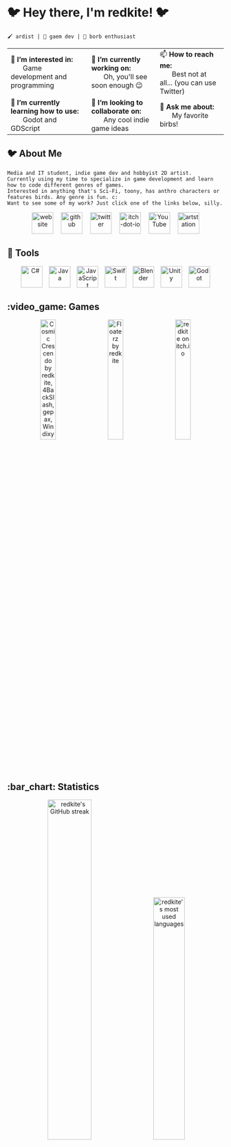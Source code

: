 # :bird: Hey there, I'm redkite! :bird:
```
🖌️ ardist | 👾 gaem dev | 🦅 borb enthusiast
```
<table>
  <tr>
    <td>👀 <b>I’m interested in:</b><br>&emsp;&ensp;&nbsp;Game development and programming</td>
    <td>🔭 <b>I’m currently working on:</b><br>&emsp;&ensp;&nbsp;Oh, you'll see soon enough 😉</td>
    <td>📫 <b>How to reach me:</b><br>&emsp;&ensp;&nbsp;Best not at all... (you can use Twitter)</td>
  </tr>
  <tr>
    <td>🌱 <b>I’m currently learning how to use:</b><br>&emsp;&ensp;&nbsp;Godot and GDScript</td>
    <td>💞️ <b>I’m looking to collaborate on:</b><br>&emsp;&ensp;&nbsp;Any cool indie game ideas</td>
    <td>💬 <b>Ask me about:</b><br>&emsp;&ensp;&nbsp;My favorite birbs!</td>
  </tr>
</table>

## :bird: About Me
```
Media and IT student, indie game dev and hobbyist 2D artist.
Currently using my time to specialize in game development and learn how to code different genres of games.
Interested in anything that's Sci-Fi, toony, has anthro characters or features birds. Any genre is fun. c:
Want to see some of my work? Just click one of the links below, silly.
```
<div align="center">
  
[<img src='https://cdn.jsdelivr.net/npm/simple-icons@3.0.1/icons/icloud.svg' alt='website' height='50'>](https://redkiteboi.carrd.co)&emsp;
[<img src='https://cdn.jsdelivr.net/npm/simple-icons@3.0.1/icons/github.svg' alt='github' height='50'>](https://github.com/redkiteboi)&emsp;
[<img src='https://cdn.jsdelivr.net/npm/simple-icons@3.0.1/icons/twitter.svg' alt='twitter' height='50'>](https://twitter.com/redkiteboi)&emsp;
[<img src='https://cdn.jsdelivr.net/npm/simple-icons@3.0.1/icons/itch-dot-io.svg' alt='itch-dot-io' height='50'>](https://redkitedev.itch.io/)&emsp;
[<img src='https://cdn.jsdelivr.net/npm/simple-icons@3.0.1/icons/youtube.svg' alt='YouTube' height='50'>](https://www.youtube.com/@redkiteboi)&emsp;
[<img src='https://cdn.jsdelivr.net/npm/simple-icons@3.0.1/icons/artstation.svg' alt='artstation' height='50'>](https://www.artstation.com/redkiteart)  

</div>

## :wrench: Tools
<div align="center">
    <a href="https://learn.microsoft.com/en-us/dotnet/csharp/" target="_blank" rel="noreferrer"><img src="https://cdn.jsdelivr.net/gh/devicons/devicon/icons/csharp/csharp-original.svg" alt="C#" width="50px"/></a>&nbsp;&ensp;
    <a href="https://www.java.com/" target="_blank" rel="noreferrer"><img src="https://cdn.jsdelivr.net/gh/devicons/devicon/icons/java/java-original.svg" alt="Java" width="50px"/></a>&nbsp;&ensp;
    <a href="https://developer.mozilla.org/en-US/docs/Web/JavaScript" target="_blank" rel="noreferrer"><img src="https://cdn.jsdelivr.net/gh/devicons/devicon/icons/javascript/javascript-original.svg" alt="JavaScript" width="50px"/></a>&nbsp;&ensp;
    <a href="https://www.swift.org/" target="_blank" rel="noreferrer"><img src="https://cdn.jsdelivr.net/gh/devicons/devicon/icons/swift/swift-original.svg" alt="Swift" width="50px"/></a>&nbsp;&ensp;
    <a href="https://www.blender.org/" target="_blank" rel="noreferrer"><img src="https://cdn.jsdelivr.net/gh/devicons/devicon/icons/blender/blender-original.svg" alt="Blender" width="50px"/></a>&nbsp;&ensp;
    <a href="https://unity.com/" target="_blank" rel="noreferrer"> <img src="https://cdn.jsdelivr.net/gh/devicons/devicon/icons/unity/unity-original.svg" alt="Unity" width="50px"/></a>&nbsp;&ensp;
    <a href="https://godotengine.org/" target="_blank" rel="noreferrer"><img src="https://cdn.jsdelivr.net/gh/devicons/devicon/icons/godot/godot-original.svg" alt="Godot" width="50px"/></a>
</div>

<h2>:video_game: Games</h2>
<div align="center">
    <a href="https://redkitedev.itch.io/cosmic-crescendo" target="_blank"><img src="https://img.itch.zone/aW1nLzExMjgwNDA0LnBuZw==/315x250%23c/FbDUlb.png" width="26.75%" alt="Cosmic Crescendo by redkite, 4BackSlash, gepax, Windixy"/></a>
    &emsp;
    <a href="https://redkitedev.itch.io/floaterz" target="_blank"><img src="https://img.itch.zone/aW1nLzExMjAxMTYzLnBuZw==/315x250%23c/zgAbi0.png" width="26.75%" alt="Floaterz by redkite"/></a>
    &emsp;
    <a href="https://redkitedev.itch.io" target="_blank"><img src="https://github.com/redkiteboi/redkiteboi/assets/124394220/7522c7bf-b4ab-47e4-929e-d19b9b0c63e0" width="26.75%" alt="redkite on itch.io"/></a>
</div>

<h2>:bar_chart: Statistics</h2>
<div id="stats" align="center">

<!-- <img src="https://github-readme-stats.vercel.app/api?username=redkiteboi&hide=stars&count_private=true&show_icons=true&theme=algolia&border_radius=20" alt="redkite's GitHub stats" width="40%"/> -->

<img src="https://streak-stats.demolab.com?user=redkiteboi&count_private=true&theme=tokyonight&border_radius=5" alt="redkite's GitHub streak" width="45%"/>
&emsp;
<img src="https://github-readme-stats.vercel.app/api/top-langs/?username=redkiteboi&layout=compact&show_icons=true&theme=tokyonight&border_radius=5" alt="redkite's most used languages" width="38%"/>

</div>

